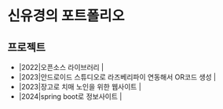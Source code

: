 # 신유경의 포트폴리오

## 프로젝트
- |2022|오픈소스 라이브러리                                    |
- |2023|안드로이드 스튜디오로 라즈베리파이 연동해서 OR코드 생성 |
- |2023|장고로 치매 노인을 위한 웹사이트                       |
- |2024|spring boot로 정보사이트                               |
